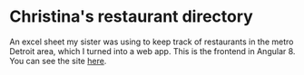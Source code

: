 # Christina's restaurant directory

An excel sheet my sister was using to keep track of restaurants in the metro Detroit area, which I turned into a web app. This is the frontend in Angular 8. You can see the site [here](https://rd-web-demo.azurewebsites.net/).
